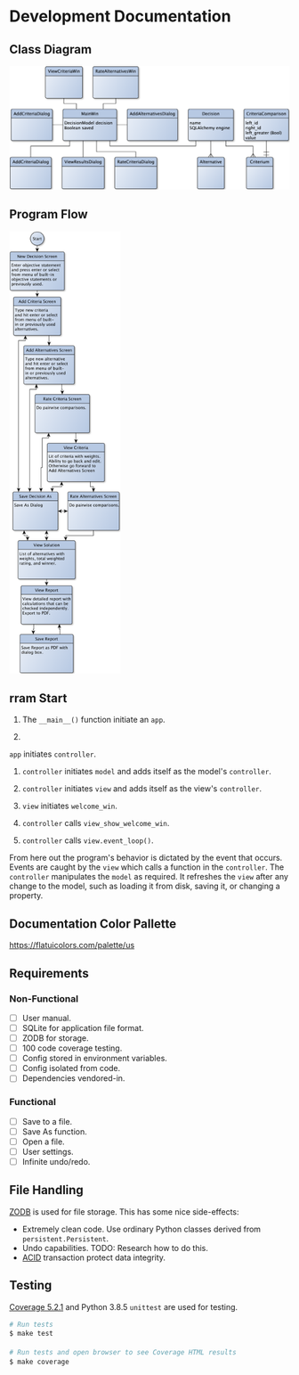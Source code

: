 # Development Documentation

## Class Diagram

![Class Diagrm](img/yed/class_diagram.png)

## Program Flow

<img src="img/yed/screens.png" width="200">

## rram Start

1. The `__main__()` function initiate an `app`.

1.

`app` initiates `controller`.

1. `controller` initiates `model` and adds itself as the model's `controller`.

1. `controller` initiates `view` and adds itself as the view's `controller`.

1. `view` initiates `welcome_win`.

1. `controller` calls `view_show_welcome_win`.

1. `controller` calls `view.event_loop()`.

From here out the program's behavior is dictated by the event that occurs. Events are caught by the `view` which calls a function in the `controller`. The `controller` manipulates the `model` as required. It refreshes the `view` after any change to the model, such as loading it from disk, saving it, or changing a property.

## Documentation Color Pallette

<https://flatuicolors.com/palette/us>

## Requirements

### Non-Functional

- [ ] User manual.
- [ ] SQLite for application file format.
- [ ] ZODB for storage.
- [ ] 100 code coverage testing.
- [ ] Config stored in environment variables.
- [ ] Config isolated from code.
- [ ] Dependencies vendored-in.

### Functional

- [ ] Save to a file.
- [ ] Save As function.
- [ ] Open a file.
- [ ] User settings.
- [ ] Infinite undo/redo.

## File Handling

[ZODB](https://zodb-docs.readthedocs.io/en/latest/) is used for file storage. This has some nice side-effects:

- Extremely clean code. Use ordinary Python classes derived from `persistent.Persistent`.
- Undo capabilities. TODO: Research how to do this.
- [ACID](<https://en.wikipedia.org/wiki/ACID_(computer_science)>) transaction protect data integrity.

## Testing

[Coverage 5.2.1](https://coverage.readthedocs.io/en/coverage-5.2.1/) and Python 3.8.5 `unittest` are used for testing.

```zsh
# Run tests
$ make test

# Run tests and open browser to see Coverage HTML results
$ make coverage
```
